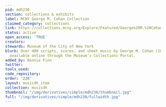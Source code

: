 ```yaml
---
pid: mdh230
section: collections & exhibits
label: MCNY George M. Cohan Collection
claimed_category: collections
link: https://collections.mcny.org/Explore/Featured/George%20M.%20Cohan%20Collection/
status: active
open_access: 'TRUE'
creators:
stewards: Museum of the City of New York
blurb: Over 400 scripts, scores, and sheet music by George M. Cohan (1878-1942) are
  available online through the Museum’s Collections Portal.
added_by: Bonnie Finn
twitter:
tools_used:
code_repository:
order: '228'
layout: musicdh_item
collection: musicdh
thumbnail: "/img/derivatives/simple/mdh230/thumbnail.jpg"
full: "/img/derivatives/simple/mdh230/fullwidth.jpg"
---
```

